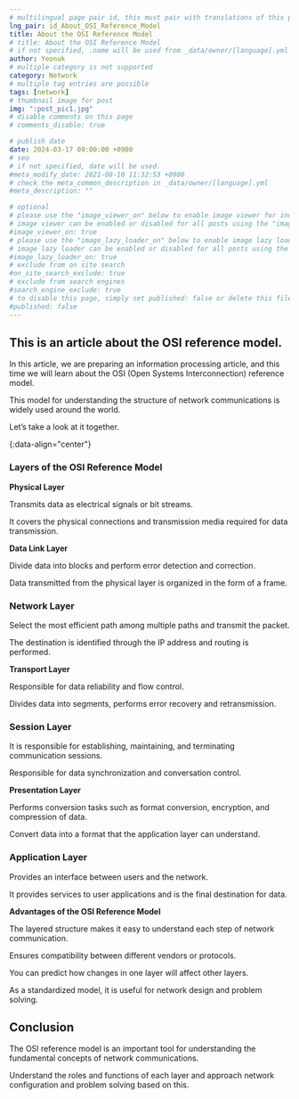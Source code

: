 ```yaml
---
# multilingual page pair id, this must pair with translations of this page. (This name must be unique)
lng_pair: id_About_OSI_Reference_Model
title: About the OSI Reference Model
# title: About the OSI Reference Model
# if not specified, .name will be used from _data/owner/[language].yml
author: Yeonuk
# multiple category is not supported
category: Network
# multiple tag entries are possible
tags: [network]
# thumbnail image for post
img: ":post_pic1.jpg"
# disable comments on this page
# comments_disable: true

# publish date
date: 2024-03-17 09:00:00 +0900
# seo
# if not specified, date will be used.
#meta_modify_date: 2021-08-10 11:32:53 +0900
# check the meta_common_description in _data/owner/[language].yml
#meta_description: ""

# optional
# please use the "image_viewer_on" below to enable image viewer for individual pages or posts (_posts/ or [language]/_posts folders).
# image viewer can be enabled or disabled for all posts using the "image_viewer_posts: true" setting in _data/conf/main.yml.
#image_viewer_on: true
# please use the "image_lazy_loader_on" below to enable image lazy loader for individual pages or posts (_posts/ or [language]/_posts folders).
# image lazy loader can be enabled or disabled for all posts using the "image_lazy_loader_posts: true" setting in _data/conf/main.yml.
#image_lazy_loader_on: true
# exclude from on site search
#on_site_search_exclude: true
# exclude from search engines
#search_engine_exclude: true
# to disable this page, simply set published: false or delete this file
#published: false
---
```


<!-- outline-start -->

## This is an article about the OSI reference model.

In this article, we are preparing an information processing article, and this time we will learn about the OSI (Open Systems Interconnection) reference model.

This model for understanding the structure of network communications is widely used around the world.

Let’s take a look at it together.

{:data-align="center"}

<!-- outline-end -->

### Layers of the OSI Reference Model

**Physical Layer**

Transmits data as electrical signals or bit streams.

It covers the physical connections and transmission media required for data transmission.

**Data Link Layer**

Divide data into blocks and perform error detection and correction.

Data transmitted from the physical layer is organized in the form of a frame.

### Network Layer

Select the most efficient path among multiple paths and transmit the packet.

The destination is identified through the IP address and routing is performed.

**Transport Layer**

Responsible for data reliability and flow control.

Divides data into segments, performs error recovery and retransmission.

### Session Layer

It is responsible for establishing, maintaining, and terminating communication sessions.

Responsible for data synchronization and conversation control.

**Presentation Layer**

Performs conversion tasks such as format conversion, encryption, and compression of data.

Convert data into a format that the application layer can understand.

### Application Layer

Provides an interface between users and the network.

It provides services to user applications and is the final destination for data.

**Advantages of the OSI Reference Model**

The layered structure makes it easy to understand each step of network communication.

Ensures compatibility between different vendors or protocols.

You can predict how changes in one layer will affect other layers.

As a standardized model, it is useful for network design and problem solving.

## Conclusion

The OSI reference model is an important tool for understanding the fundamental concepts of network communications.

Understand the roles and functions of each layer and approach network configuration and problem solving based on this.

